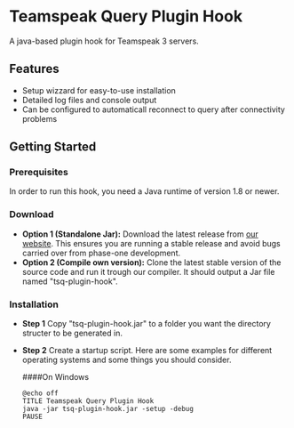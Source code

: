 # Teamspeak Query Plugin Hook

A java-based plugin hook for Teamspeak 3 servers.

## Features
- Setup wizzard for easy-to-use installation
- Detailed log files and console output
- Can be configured to automaticall reconnect to query after connectivity problems

## Getting Started

### Prerequisites

In order to run this hook, you need a Java runtime of version 1.8 or newer.

### Download
- **Option 1 (Standalone Jar):**
   Download the latest release from [our website](https://projects.vortexdata.net/tsq-plugin-hook). This ensures you are running a stable release and avoid bugs carried over from phase-one development.
- **Option 2 (Compile own version):**
   Clone the latest stable version of the source code and run it trough our compiler. It should output a Jar file named "tsq-plugin-hook".
   
### Installation

- **Step 1**
   Copy "tsq-plugin-hook.jar" to a folder you want the directory structer to be generated in.
   
- **Step 2**
   Create a startup script. Here are some examples for different operating systems and some things you should consider.
   
   ####On Windows
   ```
   @echo off
   TITLE Teamspeak Query Plugin Hook
   java -jar tsq-plugin-hook.jar -setup -debug
   PAUSE
   ```
